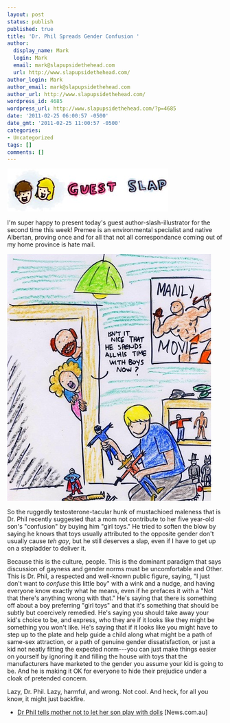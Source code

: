 ```yaml
---
layout: post
status: publish
published: true
title: 'Dr. Phil Spreads Gender Confusion '
author:
  display_name: Mark
  login: Mark
  email: mark@slapupsidethehead.com
  url: http://www.slapupsidethehead.com/
author_login: Mark
author_email: mark@slapupsidethehead.com
author_url: http://www.slapupsidethehead.com/
wordpress_id: 4685
wordpress_url: http://www.slapupsidethehead.com/?p=4685
date: '2011-02-25 06:00:57 -0500'
date_gmt: '2011-02-25 11:00:57 -0500'
categories:
- Uncategorized
tags: []
comments: []
---
```

![Guest Slap](/wp-content/media/2007/09/guest-slap.jpg)

I'm super happy to present today's guest author-slash-illustrator for the second time this week! Premee is an environmental specialist and native Albertan, proving once and for all that not all correspondance coming out of my home province is hate mail.

![A boy plays around with homoerotic action figures while his parents feel relieved that he's finally playing with boys stuff.](/wp-content/media/2011/02/boy-toys.jpg "Manly Movie II was better")

So the ruggedly testosterone-tacular hunk of mustachioed maleness that is Dr. Phil recently suggested that a mom not contribute to her five year-old son's "confusion" by buying him "girl toys." He tried to soften the blow by saying he knows that toys usually attributed to the opposite gender don't usually cause _teh gay_, but he still deserves a slap, even if I have to get up on a stepladder to deliver it.

Because this is the culture, people. This is the dominant paradigm that says discussion of gayness and gender norms must be uncomfortable and Other. This is Dr. Phil, a respected and well-known public figure, saying, "I just don't want to _confuse_ this little boy" with a wink and a nudge, and having everyone know exactly what he means, even if he prefaces it with a "Not that there's anything wrong with that." He's saying that there is something off about a boy preferring "girl toys" and that it's something that should be subtly but coercively remedied. He's saying you should take away your kid's choice to be, and express, who they are if it looks like they might be something you won't like. He's saying that if it looks like you might have to step up to the plate and help guide a child along what might be a path of same-sex attraction, or a path of genuine gender dissatisfaction, or just a kid not neatly fitting the expected norm---you can just make things easier on yourself by ignoring it and filling the house with toys that the manufacturers have marketed to the gender you assume your kid is going to be. And he is making it OK for everyone to hide their prejudice under a cloak of pretended concern.

Lazy, Dr. Phil. Lazy, harmful, and wrong. Not cool. And heck, for all you know, it might just backfire.

- [Dr Phil tells mother not to let her son play with dolls](http://www.news.com.au/entertainment/television/dr-phil-tells-mother-not-to-let-her-son-play-with-dolls/story-e6frfmyi-1226003693294) [News.com.au]

